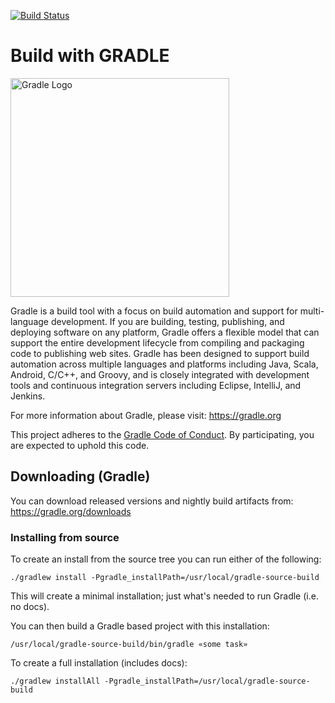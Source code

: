 [![Build Status](https://travis-ci.com/Andrew-Wyn/graph_algorithms_java.svg?branch=master)](https://travis-ci.com/Andrew-Wyn/graph_algorithms_java)



<h1> Build with GRADLE </h1>

<img src="https://github.com/gradle/gradle/blob/master/gradle.png" width="350px" alt="Gradle Logo" />

Gradle is a build tool with a focus on build automation and support for multi-language development. If you are building, testing, publishing, and deploying software on any platform, Gradle offers a flexible model that can support the entire development lifecycle from compiling and packaging code to publishing web sites. Gradle has been designed to support build automation across multiple languages and platforms including Java, Scala, Android, C/C++, and Groovy, and is closely integrated with development tools and continuous integration servers including Eclipse, IntelliJ, and Jenkins.

For more information about Gradle, please visit: https://gradle.org

This project adheres to the [Gradle Code of Conduct](https://gradle.org/conduct/). By participating, you are expected to uphold this code.

## Downloading (Gradle)

You can download released versions and nightly build artifacts from: https://gradle.org/downloads

### Installing from source

To create an install from the source tree you can run either of the following:

    ./gradlew install -Pgradle_installPath=/usr/local/gradle-source-build

This will create a minimal installation; just what's needed to run Gradle (i.e. no docs).

You can then build a Gradle based project with this installation:

    /usr/local/gradle-source-build/bin/gradle «some task»

To create a full installation (includes docs):

    ./gradlew installAll -Pgradle_installPath=/usr/local/gradle-source-build
